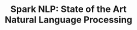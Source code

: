 ---
layout: landing
title: 'Spark NLP: State of the Art <br /> Natural Language Processing'
excerpt: >
   <br> The first production grade versions of the latest deep learning NLP research
permalink: /
header: true
article_header:
  actions:
    - text: Getting Started
      type: error
      url: /docs/en/quickstart    
    - text: '<i class="fab fa-github"></i> GitHub'
      type: outline-theme-dark
      url: https://github.com/johnsnowlabs/spark-nlp  
    - text: '<i class="fab fa-slack-hash"></i> Slack' 
      type: outline-theme-dark
      url: https://join.slack.com/t/spark-nlp/shared_invite/enQtNjA4MTE2MDI1MDkxLWVjNWUzOGNlODg1Y2FkNGEzNDQ1NDJjMjc3Y2FkOGFmN2Q3ODIyZGVhMzU0NGM3NzRjNDkyZjZlZTQ0YzY1N2I    
  height: 50vh
  theme: dark
  background_color: "#0296D8"
  # background_image:
    # gradient: "linear-gradient(rgba(0, 0, 0, .2), rgba(0, 0, 0, .6))"
data:
  sections:
    - title: <h3>The most widely used NLP library in the enterprise</h3>
      excerpt: Backed by <b>O'Reilly's</b> most recent "AI Adoption in the Enterprise" survey in February
      children:
        - title: 100% Open Source
          excerpt: Including pre-trained <b>models</b> and <b>pipelines</b>
        - title: Natively scalable
          excerpt: The only <b>NLP</b> library built <b>natively</b> on Apache Spark   
        - title: Multiple Languages
          excerpt: Full <b>Python</b>, <b>Scala</b>, and <b>Java</b> support
   
    - title: '<h2> Quick and Easy </h2>'
      install: yes
      excerpt: Spark NLP is available on <a href="https://pypi.org/project/spark-nlp" target="_blank">PyPI</a>, <a href="https://anaconda.org/JohnSnowLabs/spark-nlp" target="_blank">Conda</a>, <a href="https://mvnrepository.com/artifact/JohnSnowLabs/spark-nlp" target="_blank">Maven</a>, and <a href="https://spark-packages.org/package/JohnSnowLabs/spark-nlp" target="_blank">Spark Packages</a>
      background_color: "#ecf0f1"
      actions:
        - text: Install Spark NLP
          url: /docs/en/install
    

    - title: Right Out of The Box
      excerpt: Spark NLP ships with many <b>NLP features</b>, pre-trained <b>models</b> and <b>pipelines</b>
      actions:
        - text: Pipelines
          url: /docs/en/pipelines     
        - text: Models
          url: /docs/en/models
      features: true
      # theme: dark
      # background_color: "#123"
    
    - title: Benchmark
      excerpt: Spark NLP 2.4.x obtained the best performing academic peer-reviewed results
      benchmark: yes
      features: false
      theme: dark
      background_color: "#123"

    - title: TRUSTED BY
      trusted: true
      background_color: "#ffffff"
      type: grid
      size: sm
      children:
        - title:
          image: 
            src: https://upload.wikimedia.org/wikipedia/commons/thumb/9/96/Microsoft_logo_%282012%29.svg/500px-Microsoft_logo_%282012%29.svg.png
            url: https://www.microsoft.com/
            style: "max-width: 200px; max-height: 200px"
            is_row: true
        - title:
          image:
            src: https://upload.wikimedia.org/wikipedia/commons/thumb/2/2f/Google_2015_logo.svg/500px-Google_2015_logo.svg.png
            url: https://cloud.google.com/
            style: "max-width: 200px; max-height: 200px"
            is_row: true
        - title:
          image:
            src: https://upload.wikimedia.org/wikipedia/commons/thumb/a/a9/Amazon_logo.svg/500px-Amazon_logo.svg.png
            url: https://amazon.com/
            style: "max-width: 200px; max-height: 200px"
            is_row: true        
        - title:
          image:
            src: https://upload.wikimedia.org/wikipedia/commons/thumb/c/c9/Intel-logo.svg/500px-Intel-logo.svg.png
            url: https://www.intel.com/
            style: "max-width: 120px; max-height: 120px"
            is_row: true
        - title:
          image:
            src: https://upload.wikimedia.org/wikipedia/commons/thumb/5/51/IBM_logo.svg/500px-IBM_logo.svg.png
            url: https://www.ibm.com/
            style: "max-width: 150px; max-height: 150px"
            is_row: true   
        - title:
          image:
            src: https://databricks.com/wp-content/themes/databricks/assets/images/header_logo_2x.png
            url: https://databricks.com/
            style: "max-width: 220px; max-height: 220px"
            is_row: true
        - title:
          image:
            src: https://upload.wikimedia.org/wikipedia/commons/thumb/8/81/Verizon_2015_logo_-vector.svg/500px-Verizon_2015_logo_-vector.svg.png
            url: https://www.verizonwireless.com/
            style: "max-width: 200px; max-height: 200px"
            is_row: true
        - title:
          image:
            src: https://upload.wikimedia.org/wikipedia/commons/f/fa/Indeed_logo.png
            url: https://www.indeed.com/
            style: "max-width: 200px; max-height: 200px"
            is_row: true  
        - title:
          image:
            src: https://upload.wikimedia.org/wikipedia/commons/thumb/9/98/Capital_One_logo.svg/500px-Capital_One_logo.svg.png
            url: https://www.capitalone.com/
            style: "max-width: 200px; max-height: 200px"
            is_row: true
        - title:
          image:
            src: https://upload.wikimedia.org/wikipedia/commons/thumb/3/37/Viacom_logo.svg/500px-Viacom_logo.svg.png
            url: https://www.viacbs.com/
            style: "max-width: 200px; max-height: 200px"
            is_row: true
        - title: 
          image:
            src: https://upload.wikimedia.org/wikipedia/commons/thumb/9/93/Mck_logo_pos_col_rgb.svg/500px-Mck_logo_pos_col_rgb.svg.png
            url: https://www.mckesson.com/
            style: "max-width: 200px; max-height: 200px"
            is_row: true
        - title: 
          image:
            src: https://upload.wikimedia.org/wikipedia/commons/thumb/9/95/Merck_%26_Co.svg/500px-Merck_%26_Co.svg.png
            url: https://www.merck.com/
            style: "max-width: 200px; max-height: 200px"
            is_row: true    
        - title:
          image:
            src: https://upload.wikimedia.org/wikipedia/commons/thumb/1/17/Roche_Logo.svg/500px-Roche_Logo.svg.png
            url: https://www.roche.com/
            style: "max-width: 180px; max-height: 180px"
            is_row: true
        - title: 
          image:
            src: https://selectdata.com/wp-content/uploads/2019/12/logo.png
            url: https://selectdata.com/
            style: "max-width: 200px; max-height: 200px"
            is_row: true
        - title: 
          image:
            src: https://www.uipath.com/hs-fs/hubfs/UiReBoot-Logo-TM.jpg?width=3091&name=UiReBoot-Logo-TM.jpg
            url: https://www.uipath.com/
            style: "max-width: 250px; max-height: 250px"
            is_row: true    
        - title:
          image:
            src: https://connection.asco.org/sites/asco_connection/files/styles/article_image/public/pictures/ASCO_March_CancerLinQ.jpg
            url: https://www.cancerlinq.org/
            style: "max-width: 200px; max-height: 200px"
            is_row: true
        - title: 
          image:
            src: https://www.cnrs.fr/themes/custom/cnrs/logo.svg
            url: https://iscpif.fr/
            style: "max-width: 120px; max-height: 120px;margin-bottom:10px"
            is_row: true
        - title: 
          image:
            src: https://upload.wikimedia.org/wikipedia/commons/thumb/d/de/Imperial_logo.svg/500px-Imperial_logo.svg.png
            url: https://www.imperial.ac.uk/
            style: "max-width: 200px; max-height: 200px;margin-bottom:10px"
            is_row: true
        - title: 
          image:
            src: https://upload.wikimedia.org/wikipedia/commons/6/6b/Georgia_Tech_shortened_logo.png
            url: https://www.gatech.edu/
            style: "max-width: 200px; max-height: 200px;margin-bottom:10px"
            is_row: true
        - title: 
          image:
            src: https://upload.wikimedia.org/wikipedia/commons/5/57/Stanford_logo_%282008-2012%29.png
            url: https://www.stanford.edu/
            style: "max-width: 200px; max-height: 200px;margin-bottom:10px"
            is_row: true    
          
    - title: <h2>Active Community Support</h2>
      theme: dark
      excerpt: 
      actions:        
        - text: '<i class="fas fa-terminal"></i> Examples'
          type: outline-theme-dark
          url: https://github.com/JohnSnowLabs/spark-nlp-workshop
        - text: '<i class="fab fa-slack-hash"></i> Slack'
          type: outline-theme-dark
          url: https://join.slack.com/t/spark-nlp/shared_invite/enQtNjA4MTE2MDI1MDkxLWVjNWUzOGNlODg1Y2FkNGEzNDQ1NDJjMjc3Y2FkOGFmN2Q3ODIyZGVhMzU0NGM3NzRjNDkyZjZlZTQ0YzY1N2I
        - text: '<iframe src="https://ghbtns.com/github-btn.html?user=johnsnowlabs&repo=spark-nlp&type=star&count=true&size=large" frameborder="0" scrolling="0" width="160px" height="30px"></iframe>'
          type: dark
          url: https://github.com/johnsnowlabs/spark-nlp    
      background_color: "#0296D8"
    
    
---